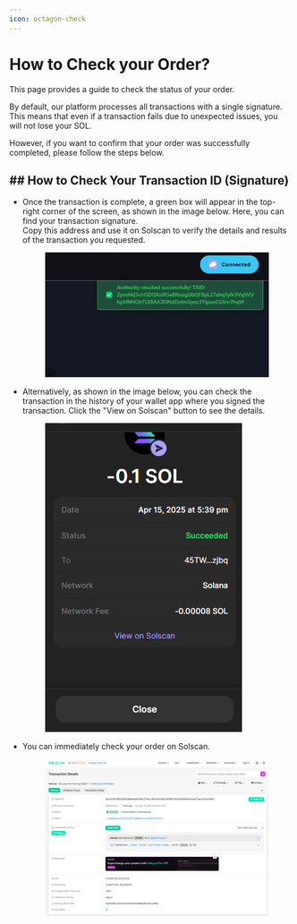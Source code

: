 ```yaml
---
icon: octagon-check
---
```


# How to Check your Order?

This page provides a guide to check the status of your order.

By default, our platform processes all transactions with a single signature. This means that even if a transaction fails due to unexpected issues, you will not lose your SOL.

However, if you want to confirm that your order was successfully completed, please follow the steps below.

## ## How to Check Your Transaction ID (Signature)

*   Once the transaction is complete, a green box will appear in the top-right corner of the screen, as shown in the image below. Here, you can find your transaction signature.\
    Copy this address and use it on Solscan to verify the details and results of the transaction you requested.

    <div align="left"><figure><img src="../.gitbook/assets/check_alert.png" alt=""><figcaption></figcaption></figure></div>
*   Alternatively, as shown in the image below, you can check the transaction in the history of your wallet app where you signed the transaction. Click the "View on Solscan" button to see the details.

    <div align="left"><figure><img src="../.gitbook/assets/check_phantom.png" alt=""><figcaption></figcaption></figure></div>
*   You can immediately check your order on Solscan.

    <div align="left"><figure><img src="../.gitbook/assets/check_solscan.png" alt=""><figcaption></figcaption></figure></div>

##
